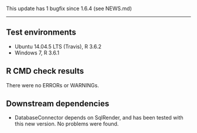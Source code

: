 This update has 1 bugfix since 1.6.4 (see NEWS.md)

---

## Test environments
* Ubuntu 14.04.5 LTS (Travis), R 3.6.2
* Windows 7, R 3.6.1

## R CMD check results

There were no ERRORs or WARNINGs. 

## Downstream dependencies

- DatabaseConnector depends on SqlRender, and has been tested with this new version. No problems were found.